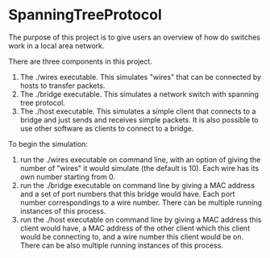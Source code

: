 # SpanningTreeProtocol

The purpose of this project is to give users an overview of how do switches work in a local area network.

There are three components in this project.
1. The ./wires executable. This simulates "wires" that can be connected by hosts to transfer packets.
2. The ./bridge executable. This simulates a network switch with spanning tree protocol.
3. The ./host executable. This simulates a simple client that connects to a bridge and just sends and receives simple packets. It is also possible to use other software as clients to connect to a bridge.

To begin the simulation:
1. run the ./wires executable on command line, with an option of giving the number of "wires" it would simulate (the default is 10). Each wire has its own number starting from 0.
2. run the ./bridge executable on command line by giving a MAC address and a set of port numbers that this bridge would have. Each port number correspondings to a wire number. There can be multiple running instances of this process.
3. run the ./host executable on command line by giving a MAC address this client would have, a MAC address of the other client which this client would be connecting to, and a wire number this client would be on. There can be also multiple running instances of this process.
